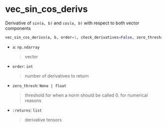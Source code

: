 # <a id="McUtils.McUtils.Numputils.AnalyticDerivs.vec_sin_cos_derivs">vec_sin_cos_derivs</a>

Derivative of `sin(a, b)` and `cos(a, b)` with respect to both vector components

```python
vec_sin_cos_derivs(a, b, order=1, check_derivatives=False, zero_thresh=None): 
```

- `a`: `np.ndarray`
    >vector
- `order`: `int`
    >number of derivatives to return
- `zero_thresh`: `None | float`
    >threshold for when a norm should be called 0. for numerical reasons
- `:returns`: `list`
    >derivative tensors



